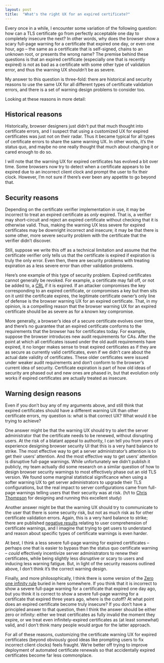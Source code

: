 ```yaml
---
layout: post
title:  "What's the right UX for an expired certificate?"
---
```


Every once in a while, I encounter some variation of the following
question: how can a TLS certificate go from perfectly acceptable one
day to completely insecure the next? In other words, why does the
browser show a scary full-page warning for a certificate that expired
one day, or even one hour, ago – the same as a certificate that is
self-signed, chains to an unknown root, or presents the wrong name?
The premise behind these questions is that an expired certificate
(especially one that is recently expired) is not as bad as a
certificate with some other type of validation error, and thus the
warning UX shouldn’t be as severe.

My answer to this question is three-fold: there are historical and
security reasons to use the same UX for all different types of
certificate validation errors, and there is a set of warning design
problems to consider too.

Looking at these reasons in more detail:

## Historical reasons

Historically, browser designers just didn’t put that much thought into
certificate errors, and I suspect that using a customized UX for
expired certificates was just not on their radar. Thus it became
typical for all types of certificate errors to share the same warning
UX. In other words, it’s the status quo, and maybe no one really
thought that much about changing it or cared enough to do so.

I will note that the warning UX for expired certificates has evolved a
bit over time. Some browsers now try to detect when a certificate
appears to be expired due to an incorrect client clock and prompt the
user to fix their clock. However, I’m not sure if there’s ever been
any appetite to go beyond that.

## Security reasons

Depending on the certificate verifier implementation in use, it may be
incorrect to treat an expired certificate as _only_ expired. That is,
a verifier may short-circuit and reject an expired certificate without
checking that it is otherwise valid. Thus, making the warning UX less
severe for expired certificates may be downright incorrect and
insecure; it may be that there is some other, more severe security
problem with the certificate that the verifier didn’t discover.

Still, suppose we write this off as a technical limitation and assume
that the certificate verifier only tells us that the certificate is
expired if expiration is truly the only error. Even then, there are
security problems with treating expiration as a less severe error than
other validation problems.

Here’s one example of this type of security problem. Expired
certificates cannot generally be revoked. For example, a certificate
may fall off, or not be added to, a
[CRL](https://en.wikipedia.org/wiki/Certificate_revocation_list) if it
is expired. If an attacker compromises the key corresponding to an
expired certificate, or compromises a key but then sits on it until
the certificate expires, the legitimate certificate owner’s only line
of defense is the browser warning UX for an expired certificate. That,
in my opinion, is a compelling reason that the browser warning UX for
an expired certificate should be as severe as for a known key
compromise.

More generally, a browser’s idea of a secure certificate evolves over
time, and there’s no guarantee that an expired certificate conforms to
the requirements that the browser has for certificates today. For
example, suppose the browser introduces new audit requirements for
CAs. After the point at which all certificates issued under the old
audit requirements have expired, it no longer makes sense to treat
expired certificates as if they are as secure as currently valid
certificates, even if we didn’t care about the actual date validity of
certificates. These older certificates were issued under weaker audit
requirements and don’t conform to the browser’s current idea of
security. Certificate expiration is part of how old ideas of security
are phased out and new ones are phased in, but that evolution only
works if expired certificates are actually treated as insecure.

## Warning design reasons

Even if you don’t buy any of my arguments above, and still think that
expired certificates should have a different warning UX than other
certificate errors, my question is: what is that correct UX? What
would it be trying to achieve?

One answer might be that the warning UX should try to alert the server
administrator that the certificate needs to be renewed, without
disrupting users. At the risk of a blatant appeal to authority, I can
tell you from years of experience designing browser security UI that
this is a very hard balance to strike. The most effective way to get a
server administrator’s attention is to get their users’ attention. And
the most effective way to get users’ attention is disruptive full-page
warnings. While unfortunately we didn’t publish it publicly, my team
actually did some research on a similar question of how to design
browser security warnings to most effectively phase out an old TLS
version. We found some marginal statistical significance when using a
softer warning UX to get server administrators to upgrade their TLS
configurations, but the real impact to server configurations came from
full-page warnings telling users that their security was at risk. (h/t
to [Chris Thompson](https://research.google/people/ChrisThompson/) for
designing and running this excellent study)

Another answer might be that the warning UX should try to communicate
to the user that there is some security risk, but not as much risk as
for other certificate validation errors. Again, this is a very hard
balance to strike; there are published
[negative results](https://research.google/pubs/pub43265/) relating to user
comprehension of certificate warnings, and I imagine that trying to
get users to understand and reason about specific types of certificate
warnings is even harder.

At best, I think a less severe full-page warning for expired
certificates – perhaps one that is easier to bypass than the status
quo certificate warning – _could_ effectively incentivize server
administrators to renew their certificates, while being slightly less
disruptive or scary to users and inducing less warning fatigue. But,
in light of the security reasons outlined above, I don’t think it’s
the correct warning design.

Finally, and more philosophically, I think there is some version of
the
[Zero one infinity rule](https://en.wikipedia.org/wiki/Zero_one_infinity_rule)
buried in here somewhere. If you think that it is incorrect to show a
severe full-page warning for a certificate that expired one day ago,
but you think it is correct to show a severe full-page warning for a
certificate that expired three years ago, where is the cutoff? At what
point does an expired certificate become truly insecure? If you don’t
have a principled answer to that question, then I think the answer
should be either zero or infinity: either we treat certificates as
fully invalid the moment they expire, or we treat even
infinitely-expired certificates as (at least somewhat) valid, and I
don’t think many people would argue for the latter approach.

For all of these reasons, customizing the certificate warning UX for
expired certificates (beyond obviously good ideas like prompting users
to fix incorrect client clocks) feels fraught. We’re better off trying
to improve deployment of automated certificate renewals so that
accidentally expired certificates become far less commonplace.